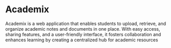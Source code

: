 # Academix
Academix is a web application that enables students to upload, retrieve, and organize academic notes and documents in one place. With easy access, sharing features, and a user-friendly interface, it fosters collaboration and enhances learning by creating a centralized hub for academic resources
